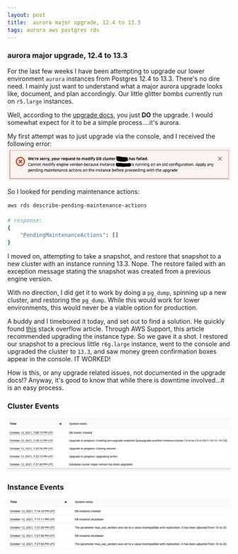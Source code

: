 ```yaml
---
layout: post
title:  aurora major upgrade, 12.4 to 13.3
tags: aurora aws postgres rds
---
```

### aurora major upgrade, 12.4 to 13.3
For the last few weeks I have been attempting to upgrade our lower environment `aurora` instances from Postgres 12.4 to 13.3. There's no dire need. I mainly just want to understand what a major aurora upgrade looks like, document, and plan accordingly. Our little glitter bombs currently run on `r5.large` instances.

Well, according to the [upgrade docs](https://docs.aws.amazon.com/AmazonRDS/latest/AuroraUserGuide/USER_UpgradeDBInstance.PostgreSQL.html), you just **DO** the upgrade. I would somewhat expect for it to be a simple process....it's aurora.

My first attempt was to just upgrade via the console, and I received the following error:
![upgrade error](/assets/images/aurora-upgrade/error.png)

So I looked for pending maintenance actions:

```sh
aws rds describe-pending-maintenance-actions

# response:
{
    "PendingMaintenanceActions": []
}
```

I moved on, attempting to take a snapshot, and restore that snapshot to a new cluster with an instance running 13.3. Nope. The restore failed with an exception message stating the snapshot was created from a previous engine version.

With no direction, I did get it to work by doing a `pg_dump`, spinning up a new cluster, and restoring the `pg_dump`. While this would work for lower environments, this would never be a viable option for production.

A buddy and I timeboxed it today, and set out to find a solution. He quickly found [this](https://stackoverflow.com/a/69295017) stack overflow article. Through AWS Support, this article recommended upgrading the instance type. So we gave it a shot. I restored our snapshot to a precious little `r6g.large` instance, went to the console and upgraded the cluster to `13.3`, and saw <span class="money-green">money green</span> confirmation boxes appear in the console. IT WORKED!

How is this, or any upgrade related issues, not documented in the upgrade docs!? Anyway, it's good to know that while there is downtime involved...it is an easy process.

### Cluster Events
![cluster events](/assets/images/aurora-upgrade/cluster-events.png)

### Instance Events
![instance events](/assets/images/aurora-upgrade/instance-events.png)
